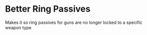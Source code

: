 # Better Ring Passives
Makes it so ring passives for guns are no longer locked to a specific weapon type
